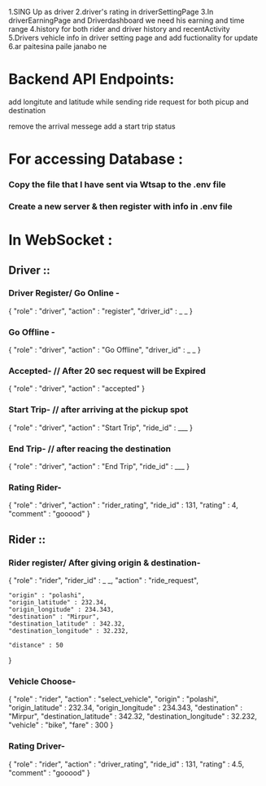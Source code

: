 1.SING Up as driver 
2.driver's rating in driverSettingPage
3.In driverEarningPage and Driverdashboard we need his earning and time range
4.history for both rider and driver history and recentActivity  
5.Drivers vehicle info in driver setting page and add fuctionality for update
6.ar paitesina paile janabo ne





# Backend API Endpoints:

add longitute and latitude while sending ride request for both picup and destination

remove the arrival messege add a start trip status 


# For accessing Database : 

### Copy the file that I have sent via Wtsap to the .env file
### Create a new server & then register with info in .env file


# In WebSocket : 

## Driver ::
### Driver Register/ Go Online - 
{
  "role" : "driver",
  "action" : "register",
  "driver_id" : _ _ 
}

### Go Offline - 
{
    "role" : "driver",
  "action" : "Go Offline",
  "driver_id" : _ _ 
}

### Accepted-    // After 20 sec request will be Expired
{
    "role" : "driver",
    "action" : "accepted"
}

### Start Trip- // after arriving at the pickup spot
{
    "role" : "driver",
    "action" : "Start Trip",
    "ride_id" : ___
}

### End Trip- // after reacing the destination
{
    "role" : "driver",
    "action" : "End Trip",
    "ride_id" : ___
}

### Rating Rider-
{
    "role" : "driver",
    "action" : "rider_rating",
    "ride_id" : 131,
    "rating" : 4,
    "comment" :  "gooood"
}



## Rider ::
### Rider register/ After giving origin & destination-
{
    "role" : "rider",
    "rider_id" : _ _,
    "action" : "ride_request",

    "origin" : "polashi",
    "origin_latitude" : 232.34,
    "origin_longitude" : 234.343,
    "destination" : "Mirpur",
    "destination_latitude" : 342.32,
    "destination_longitude" : 32.232,

    "distance" : 50
}

### Vehicle Choose- 
{
    "role" : "rider",
    "action" : "select_vehicle",
    "origin" : "polashi",
    "origin_latitude" : 232.34,
    "origin_longitude" : 234.343,
    "destination" : "Mirpur",
    "destination_latitude" : 342.32,
    "destination_longitude" : 32.232,
    "vehicle" : "bike",
    "fare" : 300
}

### Rating Driver-
{
    "role" : "rider",
    "action" : "driver_rating",
    "ride_id" : 131,
    "rating" : 4.5,
    "comment" :  "gooood"
}



